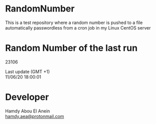 # RandomNumber    
This is a test repository where a random number is pushed to a file automatically passwordless from a cron job in my Linux CentOS server    
# Random Number of the last run   
23106
      
Last update (GMT +1)    
11/06/20 18:00:01
# Developer    
Hamdy Abou El Anein   
hamdy.aea@protonmail.com

